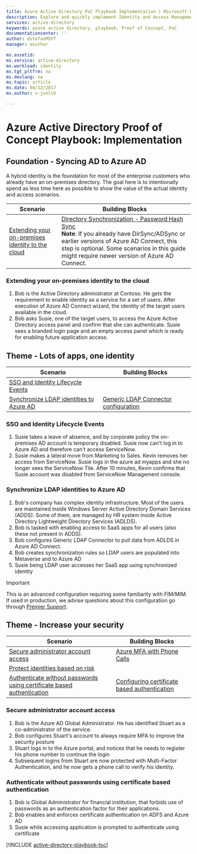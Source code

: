 ```yaml
---
title: Azure Active Directory PoC Playbook Implementation | Microsoft Docs
description: Explore and quickly implement Identity and Access Management scenarios 
services: active-directory
keywords: azure active directory, playbook, Proof of Concept, PoC
documentationcenter: ''
author: dstefanMSFT
manager: asuthar

ms.assetid: 
ms.service: active-directory
ms.workload: identity
ms.tgt_pltfrm: na
ms.devlang: na
ms.topic: article
ms.date: 04/12/2017
ms.author: v-junlch

---
```

# Azure Active Directory Proof of Concept Playbook: Implementation

## Foundation - Syncing AD to Azure AD 

A hybrid identity is the foundation for most of the enterprise customers who already have an on-premises directory. The goal here is to intentionally spend as less time here as possible to show the value of the actual identity and access scenarios. 

| Scenario | Building Blocks| 
| --- | --- |  
| [Extending your on-premises identity to the cloud](#extending-your-on-premises-identity-to-the-cloud) | [Directory Synchronization - Password Hash Sync](./active-directory-playbook-building-blocks.md#directory-synchronization---password-hash-sync-phs---new-installation) <br/>**Note**: If you already have DirSync/ADSync or earlier versions of Azure AD Connect, this step is optional. Some scenarios in this guide might require newer version of Azure AD Connect.

### Extending your on-premises identity to the cloud 

1. Bob is the Active Directory administrator at Contoso. He gets the requirement to enable identity as a service for a set of users. After execution of Azure AD Connect wizard, the identity of the target users available in the cloud. 
2. Bob asks Susie, one of the target users, to access the Azure Active Directory access panel and confirm that she can authenticate. Susie sees a branded login page and an empty access panel which is ready for enabling future application access.

## Theme - Lots of apps, one identity

| Scenario | Building Blocks| 
| --- | --- |  
| [SSO and Identity Lifecycle Events](#sso-and-identity-lifecycle-events) |  |
| [Synchronize LDAP identities to Azure AD](#synchronize-ldap-identities-to-azure-ad) |  [Generic LDAP Connector configuration](./active-directory-playbook-building-blocks.md#generic-ldap-connector-configuration) |

### SSO and Identity Lifecycle Events

1. Susie takes a leave of absence, and by corporate policy the on-premises AD account is temporary disabled. Susie now can't log in to Azure AD and therefore can't access ServiceNow. 
2. Susie makes a lateral move from Marketing to Sales. Kevin removes her access from ServiceNow. Susie logs in the azure ad myapps and she no longer sees the ServiceNow Tile. After 10 minutes, Kevin confirms that Susie account was disabled from ServiceNow Management console.


### Synchronize LDAP identities to Azure AD

1. Bob's company has complex identity infrastructure. Most of the users are maintained inside Windows Server Active Directory Domain Services (ADDS). Some of them, are managed by HR system inside Active Directory Lightweight Directory Services (ADLDS).
2. Bob is tasked with enabling access to SaaS apps for all users (also these not present in ADDS).
3. Bob configures Generic LDAP Connector to pull data from ADLDS in Azure AD Connect.
4. Bob creates synchronization rules so LDAP users are populated into Metaverse and to Azure AD
5. Susie being LDAP user accesses her SaaS app using synchronized identity



> [!IMPORTANT] 
> This is an advanced configuration requiring some familiarity with FIM/MIM. If used in production, we advise questions about this configuration go through [Premier Support](https://support.microsoft.com/zh-cn/premier).



## Theme - Increase your security 

| Scenario | Building Blocks| 
| --- | --- |  
| [Secure administrator account access](#secure-administrator-account-access) | [Azure MFA with Phone Calls](./active-directory-playbook-building-blocks.md#azure-multi-factor-authentication-with-phone-calls) |
| [Protect identities based on risk](#protect-identities-based-on-risk) | |
| [Authenticate without passwords using certificate based authentication](#authenticate-without-passwords-using-certificate-based-authentication) | [Configuring certificate based authentication](./active-directory-playbook-building-blocks.md#configuring-certificate-based-authentication)

### Secure administrator account access

1. Bob is the Azure AD Global Administrator. He has identified Stuart as a co-administrator of the service. 
2. Bob configures Stuart's account to always require MFA to improve the security posture
3. Stuart logs in to the Azure  portal, and notices that he needs to register his phone number to continue the login
4. Subsequent logins from Stuart are now protected with Multi-Factor Authentication, and he now gets a phone call to verify his identity.

### Authenticate without passwords using certificate based authentication

1. Bob is Global Administrator for financial institution, that forbids use of passwords as an authentication factor for their applications.
2. Bob enables and enforces certificate authentication on ADFS and Azure AD
3. Susie while accessing application is prompted to authenticate using certificate

[!INCLUDE [active-directory-playbook-toc](../../includes/active-directory-playbook-steps.md)]
